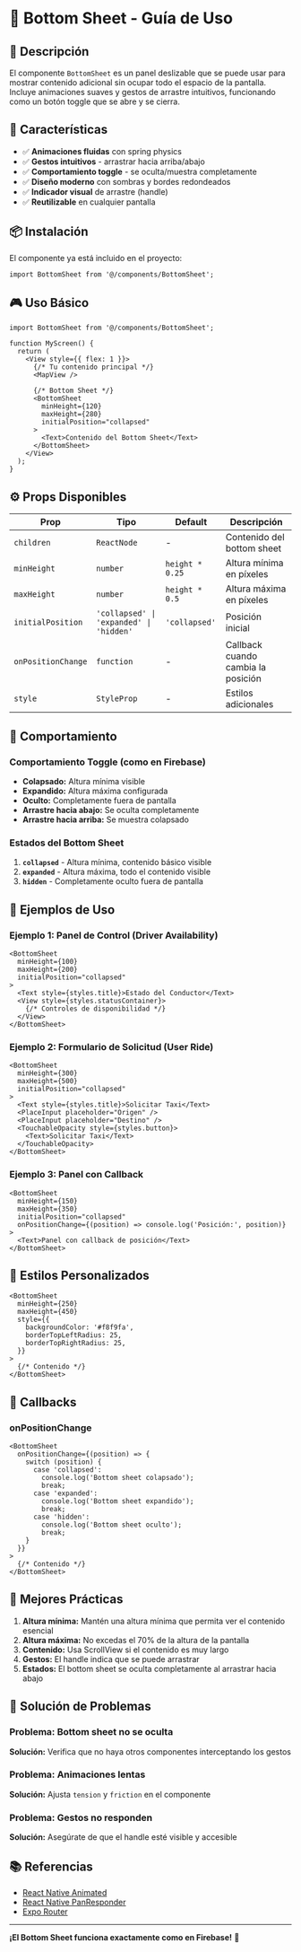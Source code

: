 # 📱 Bottom Sheet - Guía de Uso

## 🎯 **Descripción**

El componente `BottomSheet` es un panel deslizable que se puede usar para mostrar contenido adicional sin ocupar todo el espacio de la pantalla. Incluye animaciones suaves y gestos de arrastre intuitivos, funcionando como un botón toggle que se abre y se cierra.

## 🚀 **Características**

- ✅ **Animaciones fluidas** con spring physics
- ✅ **Gestos intuitivos** - arrastrar hacia arriba/abajo
- ✅ **Comportamiento toggle** - se oculta/muestra completamente
- ✅ **Diseño moderno** con sombras y bordes redondeados
- ✅ **Indicador visual** de arrastre (handle)
- ✅ **Reutilizable** en cualquier pantalla

## 📦 **Instalación**

El componente ya está incluido en el proyecto:

```tsx
import BottomSheet from '@/components/BottomSheet';
```

## 🎮 **Uso Básico**

```tsx
import BottomSheet from '@/components/BottomSheet';

function MyScreen() {
  return (
    <View style={{ flex: 1 }}>
      {/* Tu contenido principal */}
      <MapView />
      
      {/* Bottom Sheet */}
      <BottomSheet
        minHeight={120}
        maxHeight={280}
        initialPosition="collapsed"
      >
        <Text>Contenido del Bottom Sheet</Text>
      </BottomSheet>
    </View>
  );
}
```

## ⚙️ **Props Disponibles**

| Prop | Tipo | Default | Descripción |
|------|------|---------|-------------|
| `children` | `ReactNode` | - | Contenido del bottom sheet |
| `minHeight` | `number` | `height * 0.25` | Altura mínima en píxeles |
| `maxHeight` | `number` | `height * 0.5` | Altura máxima en píxeles |
| `initialPosition` | `'collapsed' \| 'expanded' \| 'hidden'` | `'collapsed'` | Posición inicial |
| `onPositionChange` | `function` | - | Callback cuando cambia la posición |
| `style` | `StyleProp` | - | Estilos adicionales |

## 🎯 **Comportamiento**

### **Comportamiento Toggle (como en Firebase)**
- **Colapsado:** Altura mínima visible
- **Expandido:** Altura máxima configurada
- **Oculto:** Completamente fuera de pantalla
- **Arrastre hacia abajo:** Se oculta completamente
- **Arrastre hacia arriba:** Se muestra colapsado

### **Estados del Bottom Sheet**
1. **`collapsed`** - Altura mínima, contenido básico visible
2. **`expanded`** - Altura máxima, todo el contenido visible
3. **`hidden`** - Completamente oculto fuera de pantalla

## 📱 **Ejemplos de Uso**

### **Ejemplo 1: Panel de Control (Driver Availability)**

```tsx
<BottomSheet
  minHeight={100}
  maxHeight={200}
  initialPosition="collapsed"
>
  <Text style={styles.title}>Estado del Conductor</Text>
  <View style={styles.statusContainer}>
    {/* Controles de disponibilidad */}
  </View>
</BottomSheet>
```

### **Ejemplo 2: Formulario de Solicitud (User Ride)**

```tsx
<BottomSheet
  minHeight={300}
  maxHeight={500}
  initialPosition="collapsed"
>
  <Text style={styles.title}>Solicitar Taxi</Text>
  <PlaceInput placeholder="Origen" />
  <PlaceInput placeholder="Destino" />
  <TouchableOpacity style={styles.button}>
    <Text>Solicitar Taxi</Text>
  </TouchableOpacity>
</BottomSheet>
```

### **Ejemplo 3: Panel con Callback**

```tsx
<BottomSheet
  minHeight={150}
  maxHeight={350}
  initialPosition="collapsed"
  onPositionChange={(position) => console.log('Posición:', position)}
>
  <Text>Panel con callback de posición</Text>
</BottomSheet>
```

## 🎨 **Estilos Personalizados**

```tsx
<BottomSheet
  minHeight={250}
  maxHeight={450}
  style={{
    backgroundColor: '#f8f9fa',
    borderTopLeftRadius: 25,
    borderTopRightRadius: 25,
  }}
>
  {/* Contenido */}
</BottomSheet>
```

## 🔧 **Callbacks**

### **onPositionChange**

```tsx
<BottomSheet
  onPositionChange={(position) => {
    switch (position) {
      case 'collapsed':
        console.log('Bottom sheet colapsado');
        break;
      case 'expanded':
        console.log('Bottom sheet expandido');
        break;
      case 'hidden':
        console.log('Bottom sheet oculto');
        break;
    }
  }}
>
  {/* Contenido */}
</BottomSheet>
```

## 🎯 **Mejores Prácticas**

1. **Altura mínima:** Mantén una altura mínima que permita ver el contenido esencial
2. **Altura máxima:** No excedas el 70% de la altura de la pantalla
3. **Contenido:** Usa ScrollView si el contenido es muy largo
4. **Gestos:** El handle indica que se puede arrastrar
5. **Estados:** El bottom sheet se oculta completamente al arrastrar hacia abajo

## 🐛 **Solución de Problemas**

### **Problema: Bottom sheet no se oculta**
**Solución:** Verifica que no haya otros componentes interceptando los gestos

### **Problema: Animaciones lentas**
**Solución:** Ajusta `tension` y `friction` en el componente

### **Problema: Gestos no responden**
**Solución:** Asegúrate de que el handle esté visible y accesible

## 📚 **Referencias**

- [React Native Animated](https://reactnative.dev/docs/animated)
- [React Native PanResponder](https://reactnative.dev/docs/panresponder)
- [Expo Router](https://docs.expo.dev/router/introduction/)

---

**¡El Bottom Sheet funciona exactamente como en Firebase!** 🎉 